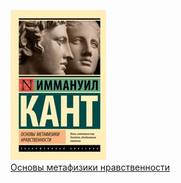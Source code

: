 ![](Основы%20метафизики%20нравственности.jpg)  
[Основы метафизики нравственности](Основы%20метафизики%20нравственности.md)
